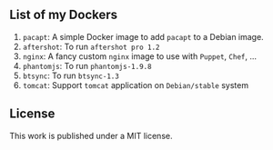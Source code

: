 ## List of my Dockers

1. `pacapt`: A simple Docker image to add `pacapt` to a Debian image.
2. `aftershot`: To run `aftershot pro 1.2`
3. `nginx`: A fancy custom `nginx` image to use with `Puppet`, `Chef`, ...
4. `phantomjs`: To run `phantomjs-1.9.8`
5. `btsync`: To run `btsync-1.3`
5. `tomcat`: Support `tomcat` application on `Debian/stable` system

## License

This work is published under a MIT license.
